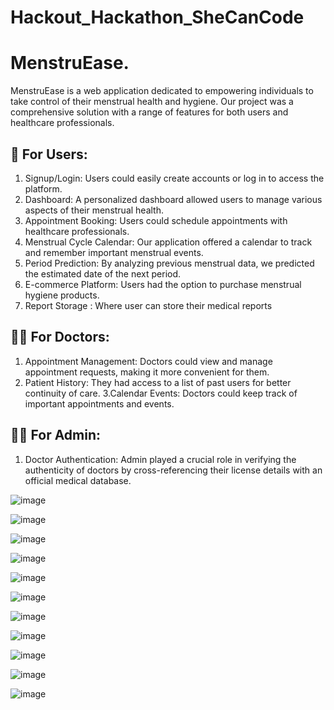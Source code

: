 # Hackout_Hackathon_SheCanCode



# MenstruEase.

MenstruEase is a web application dedicated to empowering individuals to take control of their menstrual health and hygiene. Our project was a comprehensive solution with a range of features for both users and healthcare professionals.

## 🌸 For Users:
1. Signup/Login: Users could easily create accounts or log in to access the platform.
2. Dashboard: A personalized dashboard allowed users to manage various aspects of their menstrual health.
3. Appointment Booking: Users could schedule appointments with healthcare professionals.
4. Menstrual Cycle Calendar: Our application offered a calendar to track and remember important menstrual events.
5. Period Prediction: By analyzing previous menstrual data, we predicted the estimated date of the next period.
6. E-commerce Platform: Users had the option to purchase menstrual hygiene products.
7. Report Storage : Where user can store their medical reports

## 👩‍⚕️ For Doctors:
1. Appointment Management: Doctors could view and manage appointment requests, making it more convenient for them.
2. Patient History: They had access to a list of past users for better continuity of care.
3.Calendar Events: Doctors could keep track of important appointments and events.

## 👨‍💼 For Admin:
1. Doctor Authentication: Admin played a crucial role in verifying the authenticity of doctors by cross-referencing their license details with an official medical database.




![image]()

![image]()

![image]()

![image]()

![image]()

![image]()

![image]()

![image]()

![image]()

![image]()

![image]()
